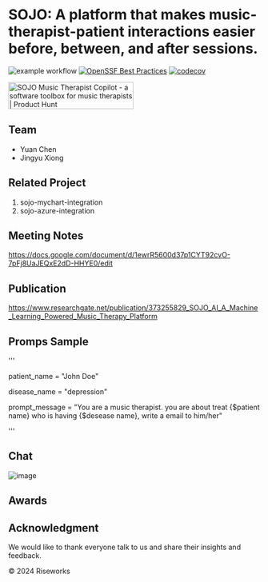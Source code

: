 # SOJO: A platform that makes music-therapist-patient interactions easier before, between, and after sessions.

![example workflow](https://github.com/sojoai/Music-Therapy-API/actions/workflows/django.yml/badge.svg) 
[![OpenSSF Best Practices](https://www.bestpractices.dev/projects/9885/badge)](https://www.bestpractices.dev/projects/9885)
[![codecov](https://codecov.io/gh/riseworksco/Therapist-Copilot/graph/badge.svg?token=W5QKQEC4WJ)](https://codecov.io/gh/riseworksco/Therapist-Copilot)

<a href="https://www.producthunt.com/posts/sojo-music-therapist-copilot?utm_source=badge-featured&utm_medium=badge&utm_souce=badge-sojo&#0045;music&#0045;therapist&#0045;copilot" target="_blank"><img src="https://api.producthunt.com/widgets/embed-image/v1/featured.svg?post_id=449369&theme=light" alt="SOJO&#0032;Music&#0032;Therapist&#0032;Copilot - a&#0032;software&#0032;toolbox&#0032;for&#0032;music&#0032;therapists | Product Hunt" style="width: 250px; height: 54px;" width="250" height="54" /></a>

## Team

- Yuan Chen
- Jingyu Xiong

## Related Project

1. sojo-mychart-integration
2. sojo-azure-integration


## Meeting Notes

https://docs.google.com/document/d/1ewrR5600d37p1CYT92cvO-7pFj8UaJEQxE2dD-HHYE0/edit

## Publication

https://www.researchgate.net/publication/373255829_SOJO_AI_A_Machine_Learning_Powered_Music_Therapy_Platform

## Promps Sample

'''

patient_name = "John Doe"

disease_name = "depression"

prompt_message = "You are a music therapist. you are about treat {$patient name} who is having {$desease name}, write a email to him/her"



'''
## Chat

![image](https://github.com/chenyuan99/Music-Therapy-API/assets/25518100/13143a27-531f-4a0c-a7c8-188cdd194545)

## Awards



## Acknowledgment

We would like to thank everyone talk to us and share their insights and feedback.

©️ 2024 Riseworks
